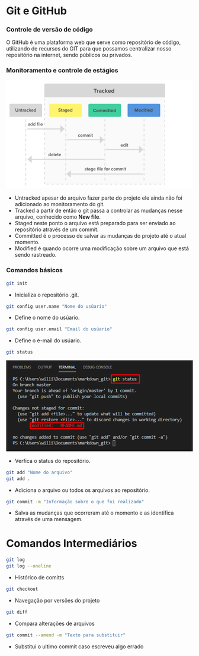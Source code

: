 # Git e GitHub
### Controle de versão de código

O GitHub é uma plataforma web que serve como repositório de código, utilizando de recursos do GIT para que possamos centralizar nosso repositório na internet, sendo públicos ou privados. 

### Monitoramento e controle de estágios

![](Images/estagiosgit.png)

* Untracked apesar do arquivo fazer parte do projeto ele ainda não foi adicionado ao monitoramento do git.
* Tracked a partir de então o git passa a controlar as mudanças nesse arquivo, conhecido como **New file**.
* Staged neste ponto o arquivo está preparado para ser enviado ao repositório através de um commit.
* Committed é o processo de salvar as mudanças do projeto até o atual momento.
* Modified é quando ocorre uma modificação sobre um arquivo que está sendo rastreado.

### Comandos básicos

```sh
git init
```
* Inicializa o repositório .git.

```sh
git config user.name "Nome do usúario"
```
* Define o nome do usúario.

```sh
git config user.email "Email do usúario"
```
* Define o e-mail do usúario.

```sh
git status
```

![](Images/gitstatus-modified.png)

* Verfica  o status do repositório.

```sh
git add "Nome do arquivo"
git add .
```
* Adiciona o arquivo ou todos os arquivos ao repositório.

```sh
git commit -m "Informação sobre o que foi realizado"
```
* Salva as mudanças que ocorreram até o momento e as identifica através de uma mensagem.

# Comandos Intermediários

```sh
git log
git log --oneline
```

* Histórico de comitts

```sh
git checkout 
```

* Navegação por versões do projeto

```sh
git diff
```

* Compara alterações de arquivos

```sh
git commit --amend -m "Texto para substituir"
```
* Substitui o ultimo commit caso escreveu algo errado


